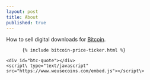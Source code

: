 ```yaml
---
layout: post
title: About
published: true
---
```


How to sell digital downloads for <a href="http://www.weusecoins.com">Bitcoin</a>.

          {% include bitcoin-price-ticker.html %}
          
    <div id="btc-quote"></div>
    <script\ type="text/javascript" src="https://www.weusecoins.com/embed.js"></script\>
    